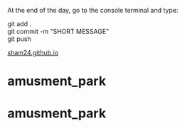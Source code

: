 At the end of the day, go to the console terminal and type:  
  
git add .  
git commit -m "SHORT MESSAGE"  
git push  

[sham24.github.io](https://sham24.github.io)
# amusment_park
# amusment_park
